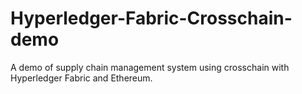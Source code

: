 # Hyperledger-Fabric-Crosschain-demo
A demo of supply chain management system using crosschain with Hyperledger Fabric and Ethereum.
